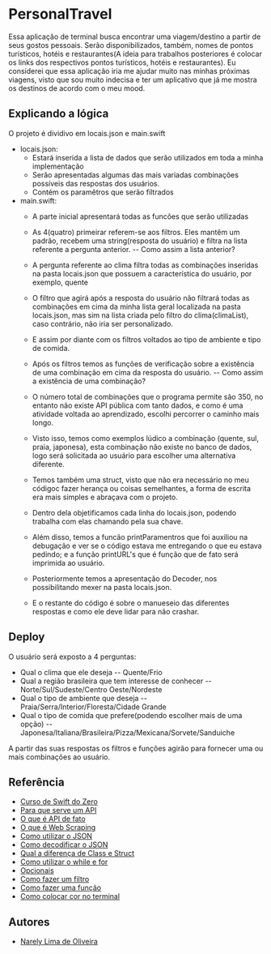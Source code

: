 # PersonalTravel

Essa aplicação de terminal busca encontrar uma viagem/destino a partir de seus gostos pessoais.
Serão disponibilizados, também, nomes de pontos turísticos, hotéis e restaurantes(A ideia para trabalhos posteriores é colocar os links dos respectivos pontos turísticos, hotéis e restaurantes).
Eu considerei que essa aplicação iria me ajudar muito nas minhas próximas viagens, visto que sou muito indecisa e ter um aplicativo que já me mostra os destinos de acordo com o meu mood.

## Explicando a lógica

O projeto é dividivo em locais.json e main.swift

 - locais.json:
   - Estará inserida a lista de dados que serão utilizados em toda a minha implementação
   - Serão apresentadas algumas das mais variadas combinações possíveis das respostas dos usuários.
   - Contém os paramêtros que serão filtrados
 - main.swift:
   - A parte inicial apresentará todas as funcões que serão utilizadas
   - As 4(quatro) primeirar referem-se aos filtros. Eles mantêm um padrão, recebem uma string(resposta do usuário) e filtra na lista referente a pergunta anterior.
   -- Como assim a lista anterior?
   - A pergunta referente ao clima filtra todas as combinações inseridas na pasta locais.json que possuem a característica do usuário, por exemplo, quente
   - O filtro que agirá após a resposta do usuário não filtrará todas as combinações em cima da minha lista geral localizada na pasta locais.json, mas sim na lista criada pelo filtro do clima(climaList), caso contrário, não iria ser personalizado.
   - E assim por diante com os filtros voltados ao tipo de ambiente e tipo de comida.

   - Após os filtros temos as funções de verificação sobre a existência de uma combinação em cima da resposta do usuário.
   -- Como assim a existência de uma combinação?
   - O número total de combinações que o programa permite são 350, no entanto não existe API pública com tanto dados, e como é uma atividade voltada ao aprendizado, escolhi percorrer o caminho mais longo.
   - Visto isso, temos como exemplos lúdico a combinação (quente, sul, praia, japonesa), esta combinação não existe no banco de dados, logo será solicitada ao usuário para escolher uma alternativa diferente.

   - Temos também uma struct, visto que não era necessário no meu códigoc fazer herança ou coisas semelhantes, a forma de escrita era mais simples e abraçava com o projeto.
   - Dentro dela objetificamos cada linha do locais.json, podendo trabalha com elas chamando pela sua chave.
   - Além disso, temos a funcão printParamentros que foi auxiliou na debugação e ver se o código estava me entregando o que eu estava pedindo; e a função printURL's que é função que de fato será imprimida ao usuário.

   - Posteriormente temos a apresentação do Decoder, nos possibilitando mexer na pasta locais.json.
    
   - E o restante do código é sobre o manueseio das diferentes respostas e como ele deve lidar para não crashar.
    
## Deploy

O usuário será exposto a 4 perguntas:
 - Qual o clima que ele deseja
   -- Quente/Frio
 - Qual a região brasileira que tem interesse de conhecer
   -- Norte/Sul/Sudeste/Centro Oeste/Nordeste
 - Qual o tipo de ambiente que deseja 
   --  Praia/Serra/Interior/Floresta/Cidade Grande
 - Qual o tipo de comida que prefere(podendo escolher mais de uma opção)
   -- Japonesa/Italiana/Brasileira/Pizza/Mexicana/Sorvete/Sanduiche

A partir das suas respostas os filtros e funções agirão para fornecer uma ou mais combinações ao usuário.

## Referência

 - [Curso de Swift do Zero](https://www.youtube.com/watch?v=MnL3-a3eKNQ&list=PLJ0AcghBBWShgIH122uw7H9T9-NIaFpP-)
 - [Para que serve um API](https://www.swift.org/documentation/api-design-guidelines/)
 - [O que é API de fato](https://vertigo.com.br/o-que-e-api-entenda-de-uma-maneira-simples/)
 - [O que é Web Scraping](https://canaltech.com.br/seguranca/o-que-e-web-scraping/)
 - [Como utilizar o JSON](https://code.tutsplus.com/pt/tutorials/working-with-json-in-swift--cms-25335)
 - [Como decodificar o JSON](https://www.avanderlee.com/swift/json-parsing-decoding/)
 - [Qual a diferença de Class e Struct](https://www.alura.com.br/artigos/ios-swift-classes-struct-diferencas-usar)
 - [Como utilizar o while e for](https://code.tutsplus.com/pt/tutorials/swift-from-scratch-optionals-and-control-flow--cms-22874)
 - [Opcionais](https://code.tutsplus.com/pt/tutorials/swift-from-scratch-optionals-and-control-flow--cms-22874)
 - [Como fazer um filtro](https://abhimuralidharan.medium.com/higher-order-functions-in-swift-filter-map-reduce-flatmap-1837646a63e8)
 - [Como fazer uma função](https://code.tutsplus.com/pt/tutorials/swift-from-scratch-an-introduction-to-functions--cms-22879)
 - [Como colocar cor no terminal](https://openssl.medium.com/while-developing-ios-applications-we-often-find-ourselves-using-command-line-tools-in-ruby-6ef53046925c)


## Autores

- [Narely Lima de Oliveira](https://github.com/NarelyLima)
